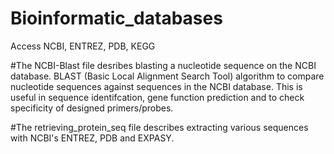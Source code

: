 # Bioinformatic_databases 
 Access NCBI, ENTREZ, PDB, KEGG

#The NCBI-Blast file desribes blasting a nucleotide sequence on the NCBI database.
BLAST (Basic Local Alignment Search Tool) algorithm to compare nucleotide sequences against sequences in the NCBI database.
This is useful in sequence identifcation, gene function prediction and to check specificity of designed primers/probes.

#The retrieving_protein_seq file describes extracting various sequences with NCBI's ENTREZ, PDB and EXPASY.



